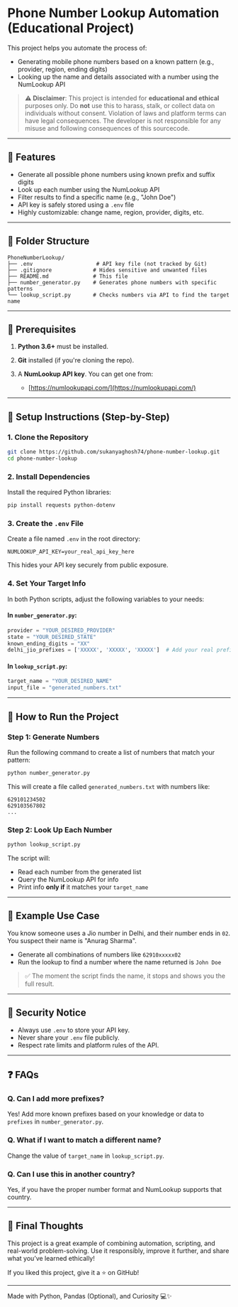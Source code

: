 # Phone Number Lookup Automation (Educational Project)

This project helps you automate the process of:

* Generating mobile phone numbers based on a known pattern (e.g., provider, region, ending digits)
* Looking up the name and details associated with a number using the NumLookup API

> **⚠️ Disclaimer**: This project is intended for **educational and ethical** purposes only. Do **not** use this to harass, stalk, or collect data on individuals without consent. Violation of laws and platform terms can have legal consequences. The developer is not responsible for any misuse and following consequences of this sourcecode.

---

## 🚀 Features

* Generate all possible phone numbers using known prefix and suffix digits
* Look up each number using the NumLookup API
* Filter results to find a specific name (e.g., "John Doe")
* API key is safely stored using a `.env` file
* Highly customizable: change name, region, provider, digits, etc.

---

## 📁 Folder Structure

```
PhoneNumberLookup/
├── .env                    # API key file (not tracked by Git)
├── .gitignore             # Hides sensitive and unwanted files
├── README.md              # This file
├── number_generator.py    # Generates phone numbers with specific patterns
└── lookup_script.py       # Checks numbers via API to find the target name
```

---

## 🧰 Prerequisites

1. **Python 3.6+** must be installed.
2. **Git** installed (if you're cloning the repo).
3. A **NumLookup API key**. You can get one from:

   * [https://numlookupapi.com/](https://numlookupapi.com/)

---

## 🔧 Setup Instructions (Step-by-Step)

### 1. Clone the Repository

```bash
git clone https://github.com/sukanyaghosh74/phone-number-lookup.git
cd phone-number-lookup
```

### 2. Install Dependencies

Install the required Python libraries:

```bash
pip install requests python-dotenv
```

### 3. Create the `.env` File

Create a file named `.env` in the root directory:

```
NUMLOOKUP_API_KEY=your_real_api_key_here
```

This hides your API key securely from public exposure.

### 4. Set Your Target Info

In both Python scripts, adjust the following variables to your needs:

#### In `number_generator.py`:

```python
provider = "YOUR_DESIRED_PROVIDER"
state = "YOUR_DESIRED_STATE"
known_ending_digits = "XX"
delhi_jio_prefixes = ['XXXXX', 'XXXXX', 'XXXXX']  # Add your real prefixes
```

#### In `lookup_script.py`:

```python
target_name = "YOUR_DESIRED_NAME"
input_file = "generated_numbers.txt"
```

---

## 🧮 How to Run the Project

### Step 1: Generate Numbers

Run the following command to create a list of numbers that match your pattern:

```bash
python number_generator.py
```

This will create a file called `generated_numbers.txt` with numbers like:

```
629101234502
629103567802
...
```

### Step 2: Look Up Each Number

```bash
python lookup_script.py
```

The script will:

* Read each number from the generated list
* Query the NumLookup API for info
* Print info **only if** it matches your `target_name`

---

## 📌 Example Use Case

You know someone uses a Jio number in Delhi, and their number ends in `02`. You suspect their name is "Anurag Sharma".

* Generate all combinations of numbers like `62910xxxxx02`
* Run the lookup to find a number where the name returned is `John Doe`

> ✅ The moment the script finds the name, it stops and shows you the full result.

---

## 🔐 Security Notice

* Always use `.env` to store your API key.
* Never share your `.env` file publicly.
* Respect rate limits and platform rules of the API.

---

## ❓ FAQs

### Q. Can I add more prefixes?

Yes! Add more known prefixes based on your knowledge or data to `prefixes` in `number_generator.py`.

### Q. What if I want to match a different name?

Change the value of `target_name` in `lookup_script.py`.

### Q. Can I use this in another country?

Yes, if you have the proper number format and NumLookup supports that country.

---

## 🧠 Final Thoughts

This project is a great example of combining automation, scripting, and real-world problem-solving. Use it responsibly, improve it further, and share what you’ve learned ethically!

If you liked this project, give it a ⭐ on GitHub!

---

Made with Python, Pandas (Optional), and Curiosity 💻✨
